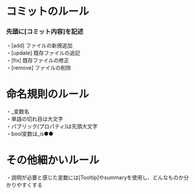 <h1> コミットのルール </h1>
<h3> 先頭に[コミット内容]を記述 </h3>
・[add] ファイルの新規追加<br>
・[update] 既存ファイルの追記<br>
・[fix] 既存ファイルの修正<br>
・[remove] ファイルの削除<br>

<h1> 命名規則のルール </h1>
・_変数名<br>
・単語の切れ目は大文字<br>
・パブリック(プロパティ)は先頭大文字<br>
・bool変数は_is●●<br>

<h1> その他細かいルール </h1>
・説明が必要と感じた変数には[Tooltip]やsummaryを使用し、どんなものか分かりやすくする<br>
